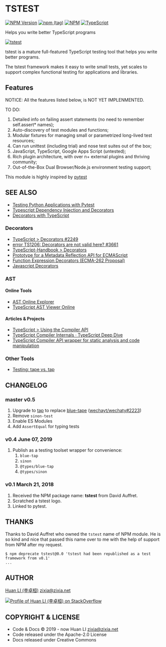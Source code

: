 # TSTEST

[![NPM Version](https://badge.fury.io/js/tstest.svg)](https://www.npmjs.com/package/tstest)
[![npm (tag)](https://img.shields.io/npm/v/tstest/next.svg)](https://www.npmjs.com/package/tstest?activeTab=versions)
[![NPM](https://github.com/huan/tstest/actions/workflows/npm.yml/badge.svg)](https://github.com/huan/tstest/actions/workflows/npm.yml)
[![TypeScript](https://img.shields.io/badge/%3C%2F%3E-TypeScript-blue.svg)](https://www.typescriptlang.org/)

Helps you write better TypeScript programs

[![tstest](https://huan.github.io/tstest/images/tstest-logo.png)](https://github.com/huan/tstest)

tstest is a mature full-featured TypeScript testing tool that helps you write better programs.

The tstest framework makes it easy to write small tests, yet scales to support complex functional testing for applications and libraries.

## Features

NOTICE: All the features listed below, is NOT YET IMPLENMENTED.

TO DO:

1. Detailed info on failing assert statements (no need to remember self.assert* names);
1. Auto-discovery of test modules and functions;
1. Modular fixtures for managing small or parametrized long-lived test resources;
1. Can run unittest (including trial) and nose test suites out of the box;
1. JavaScript, TypeScript, Google Apps Script (untested);
1. Rich plugin architecture, with over n+ external plugins and thriving community;
1. Out-of-the-Box Dual Browser/Node.js environment testing support;

This module is highly inspired by [pytest](https://pytest.org/)

## SEE ALSO

* [Testing Python Applications with Pytest](https://semaphoreci.com/community/tutorials/testing-python-applications-with-pytest)
* [Typescript Dependency Injection and Decorators](http://source.coveo.com/2016/02/04/typescript-injection-decorator/)
* [Decorators with TypeScript](https://codingblast.com/decorators-intro/)

### Decorators

* [TypeScript > Decorators #2249](https://github.com/Microsoft/TypeScript/issues/2249)
* [error TS1206: Decorators are not valid here? #3661](https://github.com/Microsoft/TypeScript/issues/3661)
* [TypeScript-Handbook > Decorators](https://github.com/Microsoft/TypeScript-Handbook/blob/master/pages/Decorators.md)
* [Prototype for a Metadata Reflection API for ECMAScript](https://github.com/rbuckton/reflect-metadata)
* [Function Expression Decorators (ECMA-262 Proposal)](https://docs.google.com/document/d/1ikxIP5-RVYq6d_f8lAvf3pKC00W78ueyp-xIZ6q67uU/edit#)
* [Javascript Decorators](https://github.com/wycats/javascript-decorators)

### AST

#### Online Tools

* [AST Online Explorer](https://astexplorer.net/)
* [TypeScript AST Viewer Online](https://ts-ast-viewer.com/)

#### Articles & Projects

* [TypeScript > Using the Compiler API](https://github.com/Microsoft/TypeScript/wiki/Using-the-Compiler-API)
* [TypeScript Compiler Internals · TypeScript Deep Dive](https://basarat.gitbooks.io/typescript/docs/compiler/overview.html)
* [TypeScript Compiler API wrapper for static analysis and code manipulation](https://github.com/dsherret/ts-simple-ast)

### Other Tools

* [Testing: tape vs. tap](https://remysharp.com/2016/02/08/testing-tape-vs-tap)

## CHANGELOG

### master v0.5

1. Upgrade to [tap](https://github.com/tapjs/node-tap) to replace [blue-tape](https://github.com/spion/blue-tape) ([wechayt/wechaty#2223](https://github.com/wechaty/wechaty/pull/2223))
1. Remove `sinon-test`
1. Enable ES Modules
1. Add `AssertEqual` for typing tests

### v0.4 June 07, 2019

1. Publish as a testing toolset wrapper for convenience:
    1. `blue-tap`
    1. `sinon`
    1. `@types/blue-tap`
    1. `@types/sinon`

### v0.1 March 21, 2018

1. Received the NPM package name: **tstest** from David Auffret.
1. Scratched a tstest logo.
1. Linked to pytest.

## THANKS

Thanks to David Auffret who owned the `tstest` name of NPM module. He is so kind and nice that passed this name over to me with the help of support from NPM after my request.

```shell
$ npm deprecate tstest@0.0 'tstest had been republished as a test framework from v0.1'
...

```

## AUTHOR

[Huan LI (李卓桓)](http://linkedin.com/in/zixia) zixia@zixia.net

[![Profile of Huan LI (李卓桓) on StackOverflow](https://stackexchange.com/users/flair/265499.png)](https://stackexchange.com/users/265499)

## COPYRIGHT & LICENSE

- Code & Docs © 2019 - now Huan LI zixia@zixia.net
- Code released under the Apache-2.0 License
- Docs released under Creative Commons
